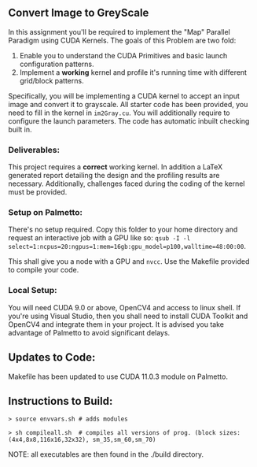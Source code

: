 ## Convert Image to GreyScale


In this assignment you'll be required to implement the "Map" Parallel Paradigm using CUDA Kernels. The goals of this Problem are two fold:

1. Enable you to understand the CUDA Primitives and basic launch configuration patterns.
2. Implement a **working** kernel and profile it's running time with different grid/block patterns.

Specifically, you will be implementing a CUDA kernel to accept an input image and convert it to grayscale. All starter code has been provided, you need to fill in the kernel in `im2Gray.cu`. You will additionally require to configure the launch parameters. The code has automatic inbuilt checking built in.



### Deliverables:

This project requires a **correct** working kernel. In addition a LaTeX generated report detailing the design and the profiling results are necessary. Additionally, challenges faced during the coding of the kernel must be provided.

### Setup on Palmetto:

There's no setup required. Copy this folder to your home directory and request an interactive job with a GPU like so:
`qsub -I -l select=1:ncpus=20:ngpus=1:mem=16gb:gpu_model=p100,walltime=48:00:00`.

This shall give you a node with a GPU and `nvcc`. Use the Makefile provided to compile your code.



### Local Setup:

You will need CUDA 9.0 or above, OpenCV4 and access to linux shell. If you're using Visual Studio, then you shall need to install CUDA Toolkit and OpenCV4 and integrate them in your project. It is advised you take advantage of Palmetto to avoid significant delays.

## Updates to Code:

Makefile has been updated to use CUDA 11.0.3 module on Palmetto.

## Instructions to Build:
`> source envvars.sh # adds modules`

`> sh compileall.sh  # compiles all versions of prog. (block sizes: (4x4,8x8,116x16,32x32), sm_35,sm_60,sm_70)`

NOTE: all executables are then found in the ./build directory.
